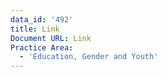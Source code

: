 ```yaml
---
data_id: '492'
title: Link
Document URL: Link
Practice Area:
  - 'Education, Gender and Youth'
---
```

